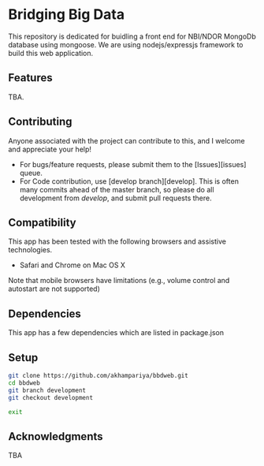 Bridging Big Data
=================

This repository is dedicated for buidling a front end for NBI/NDOR MongoDb database using mongoose. We are using nodejs/expressjs framework to build this web application.


Features
--------

TBA.
    
Contributing
-------------

Anyone associated with the project can contribute to this, and I welcome and appreciate your help!

- For bugs/feature requests, please submit them to the [Issues][issues] queue. 
- For Code contribution, use [develop branch][develop]. This is often many commits ahead of the master branch, so please do all development from *develop*, and submit pull requests there.

Compatibility
-------------

This app has been tested with the following browsers and assistive technologies.

-   Safari and Chrome on Mac OS X


Note that mobile browsers have limitations (e.g., volume control and autostart are not supported) 

Dependencies
------------

This app has a few dependencies which are listed in package.json 

Setup 
-----

```bash
git clone https://github.com/akhampariya/bbdweb.git
cd bbdweb
git branch development
git checkout development

exit
```
 
Acknowledgments 
---------------
TBA